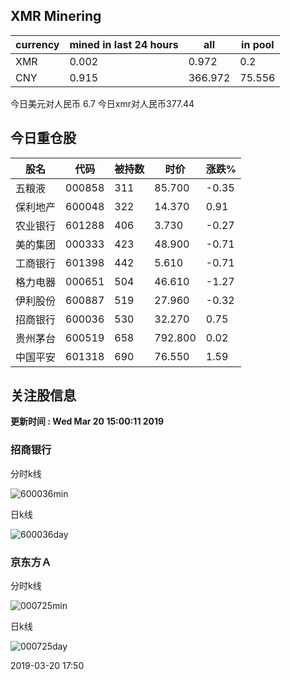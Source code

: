 ## XMR Minering

|currency|mined in last 24 hours|all|in pool|
|---|---|---|---|
|XMR|0.002|0.972|0.2|
|CNY|0.915|366.972|75.556|

今日美元对人民币 6.7	今日xmr对人民币377.44


## 今日重仓股 

|股名|代码|被持数|时价|涨跌%|
|---|---|---|---|---|
|五粮液|000858|311|85.700|-0.35|
|保利地产|600048|322|14.370|0.91|
|农业银行|601288|406|3.730|-0.27|
|美的集团|000333|423|48.900|-0.71|
|工商银行|601398|442|5.610|-0.71|
|格力电器|000651|504|46.610|-1.27|
|伊利股份|600887|519|27.960|-0.32|
|招商银行|600036|530|32.270|0.75|
|贵州茅台|600519|658|792.800|0.02|
|中国平安|601318|690|76.550|1.59|

## 关注股信息
**更新时间 : Wed Mar 20 15:00:11 2019**
### 招商银行 
分时k线

![600036min](http://image.sinajs.cn/newchart/min/n/sh600036.gif)

日k线

![600036day](http://image.sinajs.cn/newchart/daily/n/sh600036.gif)

### 京东方Ａ 
分时k线

![000725min](http://image.sinajs.cn/newchart/min/n/sz000725.gif)

日k线

![000725day](http://image.sinajs.cn/newchart/daily/n/sz000725.gif)

2019-03-20 17:50
